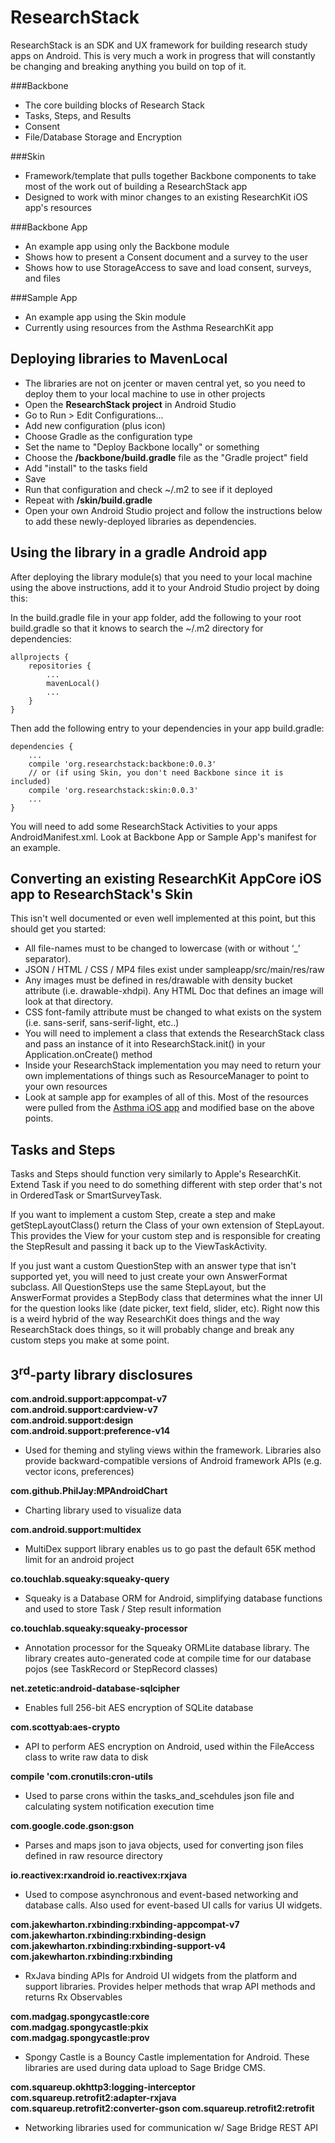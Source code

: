 # ResearchStack

ResearchStack is an SDK and UX framework for building research study apps on Android. This is very much a work in progress that will constantly be changing and breaking anything you build on top of it.

###Backbone
- The core building blocks of Research Stack
- Tasks, Steps, and Results
- Consent
- File/Database Storage and Encryption

###Skin
- Framework/template that pulls together Backbone components to take most of the work out of building a ResearchStack app
- Designed to work with minor changes to an existing ResearchKit iOS app's resources

###Backbone App
- An example app using only the Backbone module
- Shows how to present a Consent document and a survey to the user
- Shows how to use StorageAccess to save and load consent, surveys, and files

###Sample App
- An example app using the Skin module
- Currently using resources from the Asthma ResearchKit app

## Deploying libraries to MavenLocal

- The libraries are not on jcenter or maven central yet, so you need to deploy them to your local machine to use in other projects
- Open the **ResearchStack project** in Android Studio
- Go to Run > Edit Configurations...
- Add new configuration (plus icon)
- Choose Gradle as the configuration type
- Set the name to "Deploy Backbone locally" or something
- Choose the **/backbone/build.gradle** file as the "Gradle project" field
- Add "install" to the tasks field
- Save
- Run that configuration and check ~/.m2 to see if it deployed
- Repeat with **/skin/build.gradle**
- Open your own Android Studio project and follow the instructions below to add these newly-deployed libraries as dependencies.

## Using the library in a gradle Android app

After deploying the library module(s) that you need to your local machine using the above instructions, add it to your Android Studio project by doing this:

In the build.gradle file in your app folder, add the following to your root build.gradle so that it knows to search the ~/.m2 directory for dependencies:

```
allprojects {
    repositories {
        ...
        mavenLocal()
        ...
    }
}
```

Then add the following entry to your dependencies in your app build.gradle:

```
dependencies {
    ...
    compile 'org.researchstack:backbone:0.0.3'
    // or (if using Skin, you don't need Backbone since it is included)
    compile 'org.researchstack:skin:0.0.3'
    ...
}
```

You will need to add some ResearchStack Activities to your apps AndroidManifest.xml. Look at Backbone App or Sample App's manifest for an example.

## Converting an existing ResearchKit AppCore iOS app to ResearchStack's Skin

This isn't well documented or even well implemented at this point, but this should get you started:

- All file-names must to be changed to lowercase (with or without ‘_’ separator).
- JSON / HTML / CSS / MP4 files exist under sampleapp/src/main/res/raw
- Any images must be defined in res/drawable with density bucket attribute (i.e. drawable-xhdpi). Any HTML Doc that defines an image will look at that directory.
- CSS font-family attribute must be changed to what exists on the system (i.e. sans-serif, sans-serif-light, etc..)
- You will need to implement a class that extends the ResearchStack class and pass an instance of it into ResearchStack.init() in your Application.onCreate() method
- Inside your ResearchStack implementation you may need to return your own implementations of things such as ResourceManager to point to your own resources
- Look at sample app for examples of all of this. Most of the resources were pulled from the [Asthma iOS app](https://github.com/researchkit/AsthmaHealth) and modified base on the above points.

## Tasks and Steps

Tasks and Steps should function very similarly to Apple's ResearchKit. Extend Task if you need to do something different with step order that's not in OrderedTask or SmartSurveyTask.

If you want to implement a custom Step, create a step and make getStepLayoutClass() return the Class of your own extension of StepLayout. This provides the View for your custom step and is responsible for creating the StepResult and passing it back up to the ViewTaskActivity.

If you just want a custom QuestionStep with an answer type that isn't supported yet, you will need to just create your own AnswerFormat subclass. All QuestionSteps use the same StepLayout, but the AnswerFormat provides a StepBody class that determines what the inner UI for the question looks like (date picker, text field, slider, etc). Right now this is a weird hybrid of the way ResearchKit does things and the way ResearchStack does things, so it will probably change and break any custom steps you make at some point.

## 3<sup>rd</sup>-party library disclosures

<b>
com.android.support:appcompat-v7<br />
com.android.support:cardview-v7<br />
com.android.support:design<br />
com.android.support:preference-v14
</b>

- Used for theming and styling views within the framework. Libraries also provide backward-compatible versions of Android framework APIs (e.g. vector icons, preferences)

<b>com.github.PhilJay:MPAndroidChart</b>

- Charting library used to visualize data

<b>com.android.support:multidex</b>

- MultiDex support library enables us to go past the default 65K method limit for an android project

<b>
co.touchlab.squeaky:squeaky-query
</b>

- Squeaky is a Database ORM for Android, simplifying database functions and used to store Task / Step result information 

<b>
co.touchlab.squeaky:squeaky-processor
</b>

-  Annotation processor for the Squeaky ORMLite database library. The library creates auto-generated code at compile time for our database pojos (see TaskRecord or StepRecord classes)

<b>
net.zetetic:android-database-sqlcipher
</b>

- Enables full 256-bit AES encryption of SQLite database

<b>
com.scottyab:aes-crypto
</b>

-  API to perform AES encryption on Android, used within the FileAccess class to write raw data to disk

<b>
compile 'com.cronutils:cron-utils
</b>

- Used to parse crons within the tasks_and_scehdules json file and calculating system notification execution time

<b>
com.google.code.gson:gson
</b>

- Parses and maps json to java objects, used for converting json files defined in raw resource directory

<b>
io.reactivex:rxandroid
io.reactivex:rxjava
</b>

- Used to compose asynchronous and event-based networking and database calls. Also used for event-based UI calls for varius UI widgets. 
    
<b>
com.jakewharton.rxbinding:rxbinding-appcompat-v7<br />
com.jakewharton.rxbinding:rxbinding-design<br />
com.jakewharton.rxbinding:rxbinding-support-v4<br />
com.jakewharton.rxbinding:rxbinding
</b>

- RxJava binding APIs for Android UI widgets from the platform and support libraries. Provides helper methods that wrap API methods and returns Rx Observables

<b>
com.madgag.spongycastle:core<br />
com.madgag.spongycastle:pkix<br />
com.madgag.spongycastle:prov
</b>

- Spongy Castle is a Bouncy Castle implementation for Android. These libraries are used during data upload to Sage Bridge CMS.

<b>
com.squareup.okhttp3:logging-interceptor
com.squareup.retrofit2:adapter-rxjava
com.squareup.retrofit2:converter-gson
com.squareup.retrofit2:retrofit
</b>

- Networking libraries used for communication w/ Sage Bridge REST API
    
